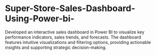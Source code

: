 # Super-Store-Sales-Dashboard-Using-Power-bi-
Developed an interactive sales dashboard in Power BI to visualize key performance indicators, sales trends, and forecasts. The dashboard features intuitive visualizations and filtering options, providing actionable insights and supporting strategic decision-making.
